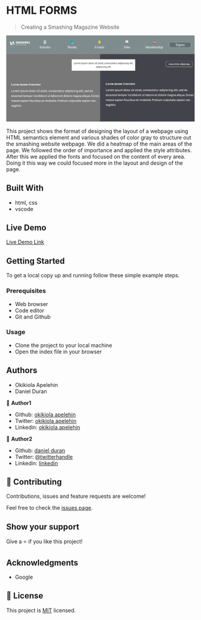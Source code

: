 # HTML FORMS

> Creating a Smashing Magazine Website

![screenshot](images/screenshot.PNG)

This project shows the format of designing the layout of a webpage using HTML semantics element and various shades of color gray to structure out the smashing website webpage. We did a heatmap of the main areas of the page. We followed the order of importance and applied the style attributes. After this we applied the fonts and focused on the content of every area.
Doing it this way we could focused more in the layout and design of the page.

## Built With

- html, css
- vscode

## Live Demo

[Live Demo Link](https://rawcdn.githack.com/Daniduran-dev/smashing-magazine/72ef991e3d34dae7d25b8b651f5646c34c4518e4/index.html)


## Getting Started

To get a local copy up and running follow these simple example steps.

### Prerequisites
- Web browser
- Code editor
- Git and Github

### Usage
- Clone the project to your local machine 
- Open the index file in your browser

## Authors

- Okikiola Apelehin
- Daniel Duran 

👤 **Author1**

- Github: [okikiola apelehin](https://github.com/okikiola11)
- Twitter: [okikiola apelehin](https://twitter.com/Kikiolla3)
- Linkedin: [okikiola apelehin](https://www.linkedin.com/in/okikiola-apelehin-459008122/)

👤 **Author2**

- Github: [daniel duran](https://github.com/Daniduran-devr)
- Twitter: [@twitterhandle]()
- Linkedin: [linkedin]()

## 🤝 Contributing

Contributions, issues and feature requests are welcome!

Feel free to check the [issues page](issues/).

## Show your support

Give a ⭐️ if you like this project!

## Acknowledgments

- Google

## 📝 License

This project is [MIT](lic.url) licensed.
